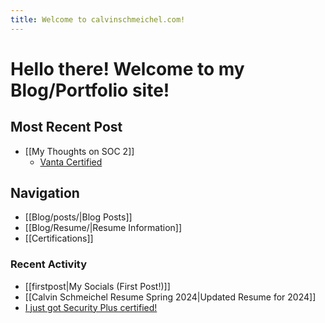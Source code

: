 ```yaml
---
title: Welcome to calvinschmeichel.com!
---
```


# Hello there! Welcome to my Blog/Portfolio site!

## Most Recent Post
- [[My Thoughts on SOC 2]]
    - [Vanta Certified](https://vanta-audit-academy.workramp.io/certificate/_ocrdLGSkA)

## Navigation
- [[Blog/posts/|Blog Posts]]
- [[Blog/Resume/|Resume Information]]
- [[Certifications]]

### Recent Activity
- [[firstpost|My Socials (First Post!)]]
- [[Calvin Schmeichel Resume Spring 2024|Updated Resume for 2024]]
- [I just got Security Plus certified!](https://www.credly.com/badges/5dd6e4a4-1af1-474b-9be1-1381cc3dbce9/public_url)